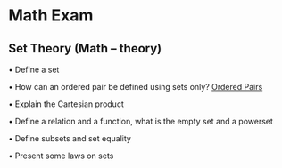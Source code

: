 # Math Exam 

## Set Theory (Math – theory)

• Define a set

• How can an ordered pair be defined using sets only?
[Ordered Pairs](https://www.youtube.com/watch?v=bDKmewuwJjQ)

• Explain the Cartesian product

• Define a relation and a function, what is the empty set and a powerset

• Define subsets and set equality

• Present some laws on sets
